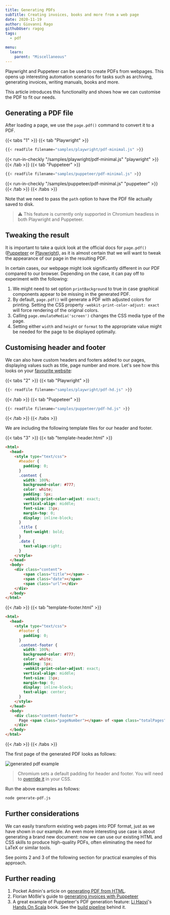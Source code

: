 ```yaml
---
title: Generating PDFs
subTitle: Creating invoices, books and more from a web page
date: 2020-11-19
author: Giovanni Rago
githubUser: ragog
tags:
  - pdf

menu:
  learn:
    parent: "Miscellaneous"
---
```


Playwright and Puppeteer can be used to create PDFs from webpages. This opens up interesting automation scenarios for tasks such as archiving, generating invoices, writing manuals, books and more.

This article introduces this functionality and shows how we can customise the PDF to fit our needs.

<!-- more -->

## Generating a PDF file

After loading a page, we use the `page.pdf()` command to convert it to a PDF.

{{< tabs "1" >}}
{{< tab "Playwright" >}}
```js {7}
{{< readfile filename="samples/playwright/pdf-minimal.js" >}}
```
{{< run-in-checkly "/samples/playwright/pdf-minimal.js" "playwright"  >}}
{{< /tab >}}
{{< tab "Puppeteer" >}}
```js {7}
{{< readfile filename="samples/puppeteer/pdf-minimal.js" >}}
```
{{< run-in-checkly "/samples/puppeteer/pdf-minimal.js" "puppeteer"  >}}
{{< /tab >}}
{{< /tabs >}}

Note that we need to pass the `path` option to have the PDF file actually saved to disk.

> ⚠️  This feature is currently only supported in Chromium headless in both Playwright and Puppeteer.

## Tweaking the result

It is important to take a quick look at the official docs for `page.pdf()` ([Puppeteer](https://pptr.dev/#?product=Puppeteer&version=v5.3.1&show=api-pagepdfoptions) or [Playwright](https://playwright.dev/#version=v1.6.1&path=docs%2Fapi.md&q=pagepdfoptions)), as it is almost certain that we will want to tweak the appearance of our page in the resulting PDF.

In certain cases, our webpage might look significantly different in our PDF compared to our browser. Depending on the case, it can pay off to experiment with the following:

1. We might need to set option `printBackground` to true in case graphical components appear to be missing in the generated PDF.
2. By default, `page.pdf()` will generate a PDF with adjusted colors for printing. Setting the CSS property `-webkit-print-color-adjust: exact` will force rendering of the original colors.
3. Calling `page.emulateMedia('screen')` changes the CSS media type of the page.
4. Setting either `width` and `height` or `format` to the appropriate value might be needed for the page to be displayed optimally.

## Customising header and footer

We can also have custom headers and footers added to our pages, displaying values such as title, page number and more. Let's see how this looks on your [favourite website](https://checklyhq.com):

{{< tabs "2" >}}
{{< tab "Playwright" >}}
```js {10-11,21-31}
{{< readfile filename="samples/playwright/pdf-hd.js" >}}
```
{{< /tab >}}
{{< tab "Puppeteer" >}}
```js {10-11,13,23-33}
{{< readfile filename="samples/puppeteer/pdf-hd.js" >}}
```
{{< /tab >}}
{{< /tabs >}}

We are including the following template files for our header and footer.

{{< tabs "3" >}}
{{< tab "template-header.html" >}}
```html
<html>
  <head>
    <style type="text/css">
      #header {
        padding: 0;
      }
      .content {
        width: 100%;
        background-color: #777;
        color: white;
        padding: 5px;
        -webkit-print-color-adjust: exact;
        vertical-align: middle;
        font-size: 15px;
        margin-top: 0;
        display: inline-block;
      }
      .title {
        font-weight: bold;
      }
      .date {
        text-align:right;
      }
    </style>
  </head>
  <body>
    <div class="content">
        <span class="title"></span> -
        <span class="date"></span>
        <span class="url"></div>
    </div>
  </body>
</html>
```
{{< /tab >}}
{{< tab "template-footer.html" >}}
```html
<html>
  <head>
    <style type="text/css">
      #footer {
        padding: 0;
      }
      .content-footer {
        width: 100%;
        background-color: #777;
        color: white;
        padding: 5px;
        -webkit-print-color-adjust: exact;
        vertical-align: middle;
        font-size: 15px;
        margin-top: 0;
        display: inline-block;
        text-align: center;
      }
    </style>
  </head>
  <body>
    <div class="content-footer">
      Page <span class="pageNumber"></span> of <span class="totalPages"></span>
    </div>
  </body>
</html>
```
{{< /tab >}}
{{< /tabs >}}

The first page of the generated PDF looks as follows:

![generated pdf example](/images/samples/pdf-generation-hd.png)

> Chromium sets a default padding for header and footer. You will need to [override it](https://github.com/puppeteer/puppeteer/issues/4132#issuecomment-475110167) in your CSS.</style>

Run the above examples as follows:
```sh
node generate-pdf.js
```

## Further considerations

We can easily transform existing web pages into PDF format, just as we have shown in our example. An even more interesting use case is about generating a brand new document: now we can use our existing HTML and CSS skills to produce high-quality PDFs, often eliminating the need for LaTeX or similar tools.

See points 2 and 3 of the following section for practical examples of this approach.

## Further reading

1. Pocket Admin's article on [generating PDF from HTML](https://pocketadmin.tech/en/puppeteer-generate-pdf/).
2. Florian Mößle's guide to [generating invoices with Puppeteer](https://medium.com/@fmoessle/use-html-and-puppeteer-to-create-pdfs-in-node-js-566dbaf9d9ca)
3. A great example of Puppeteer's PDF generation feature: [Li Haoyi](https://twitter.com/li_haoyi)'s [Hands On Scala](https://www.handsonscala.com/index.html) book. See the [build pipeline](https://github.com/handsonscala/build) behind it.
